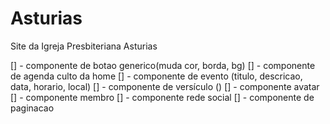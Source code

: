 # Asturias
Site da Igreja Presbiteriana Asturias

[] - componente de botao generico(muda cor, borda, bg)
[] - componente de agenda culto da home
[] - componente de evento (titulo, descricao, data, horario, local)
[] - componente de versículo ()
[] - componente avatar
[] - componente membro
[] - componente rede social
[] - componente de paginacao